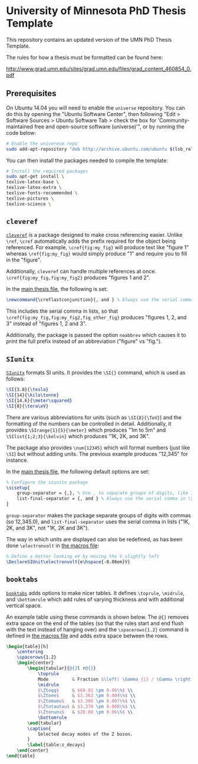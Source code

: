 # University of Minnesota PhD Thesis Template

This repository contains an updated version of the UMN PhD Thesis Template.

The rules for how a thesis must be formatted can be found here:

http://www.grad.umn.edu/sites/grad.umn.edu/files/grad_content_460854_0.pdf

## Prerequisites

On Ubuntu 14.04 you will need to enable the `universe` repository. You can do
this by opening the "Ubuntu Software Center", then following "Edit > Software
Sources > Ubuntu Software Tab > check the box for 'Community-maintained free
and open-source software (universe)'", or by running the code below: 

```bash
# Enable the univerese repo
sudo add-apt-repository "deb http://archive.ubuntu.com/ubuntu $(lsb_release -sc) universe"
```

You can then install the packages needed to compile the template:

```bash
# Install the required packages
sudo apt-get install \
texlive-latex-base \
texlive-latex-extra \
texlive-fonts-recommended \
texlive-pictures \
texlive-science \
```

## `cleveref`

[`cleveref`](https://www.ctan.org/pkg/cleveref?lang=en) is a package designed
to make cross referencing easier. Unlike `\ref`, `\cref` automatically adds
the prefix required for the object being referenced. For example,
`\cref{fig:my_fig}` will produce text like "figure 1" whereas
`\ref{fig:my_fig}` would simply produce "1" and require you to fill in the
"figure".

Additionally, `cleveref` can handle multiple references at once.
`\cref{fig:my_fig,fig:my_fig2}` produces "figures 1 and 2".

In the [main thesis file](thesis_masters.tex), the following is set:

```latex
\newcommand{\creflastconjunction}{, and } % Always use the serial comma
```

This includes the serial comma in lists, so that
`\cref{fig:my_fig,fig:my_fig2,fig_other_fig}` produces "figures 1, 2, and 3"
instead of "figures 1, 2 and 3".

Additionally, the package is passed the option `noabbrev` which causes it to
print the full prefix instead of an abbreviation ("figure" vs "fig.").

## `SIunitx`

[`SIunitx`](https://www.ctan.org/pkg/siunitx?lang=en) formats SI units. It
provides the `\SI{}` command, which is used as follows:

```latex
\SI{3.8}{\tesla}
\SI{14}{\kilo\tonne}
\SI{14.6}{\meter\squared}
\SI{8}{\tera\eV}
```

There are various abbreviations for units (such as `\SI{8}{\TeV}`) and the
formatting of the numbers can be controlled in detail. Additionally, it
provides `\SIrange{1}{5}{\meter}` which produces "1m to 5m" and
`\SIlist{1;2;3}{\kelvin}` which produces "1K, 2K, and 3K".

The package also provides `\num{12345}` which will format numbers (just like
`\SI`) but without adding units. The previous example produces "12,345" for
instance.

In the [main thesis file](thesis_masters.tex), the following default options
are set:

```latex
% Configure the siunitx package
\sisetup{
    group-separator = {,}, % Use , to separate groups of digits, like 12,345
    list-final-separator = {, and } % Always use the serial comma in \SIlist
}
```

`group-separator` makes the package separate groups of digits with commas (so
12,345.0), and `list-final-separator` uses the serial comma in lists ("1K, 2K,
and 3K", not "1K, 2K and 3K").

The way in which units are displayed can also be redefined, as has been done
`\electronvolt` in [the macros file](my_definitions.tex):

```latex
% Define a better looking eV by moving the V slightly left
\DeclareSIUnit\electronvolt{e\hspace{-0.08em}V}
```

## `booktabs`

[`booktabs`](https://www.ctan.org/pkg/booktabs?lang=en) adds options to make
nicer tables. It defines `\toprule`, `\midrule`, and `\bottomrule` which add
rules of varying thickness and with additional vertical space.

An example table using these commands is shown below. The `@{}` removes extra
space on the end of the tables (so that the rules start and end flush with the
text instead of hanging over) and the `\spacerows{1.2}` command is defined in
[the macros file](my_definitions.tex) and adds extra space between the rows.

```latex
\begin{table}[h]
    \centering
    \spacerows{1.2}
    \begin{center}
        \begin{tabular}{@{}l r@{}}
            \toprule
            Mode         & Fraction $\left( \Gamma_{i} / \Gamma \right)$ \\
            \midrule
            $\Ztoqq$     & $69.91 \pm 0.06\%$ \\
            $\Ztoee$     & $3.363 \pm 0.004\%$ \\
            $\Ztomumu$   & $3.366 \pm 0.007\%$ \\
            $\Ztotautau$ & $3.370 \pm 0.008\%$ \\
            $\Ztonunu$   & $20.00 \pm 0.06\%$ \\
            \bottomrule
        \end{tabular}
        \caption{
            Selected decay modes of the Z boson.
        }
        \label{table:z_decays}
    \end{center}
\end{table}
```

